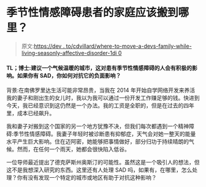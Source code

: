 # 季节性情感障碍患者的家庭应该搬到哪里？

> 原文:[https://dev . to/cdvillard/where-to-move-a-devs-family-while-living-seasonly-affective-disorder-1di 0](https://dev.to/cdvillard/where-to-move-a-devs-family-while-living-with-seasonal-affective-disorder-1di0)

#### TL；博士:建议一个气候温暖的城市，这对患有季节性情感障碍的人会有积极的影响。如果你有 SAD，你如何对抗它的负面影响？

背景:在南佛罗里达生活可能非常昂贵，当我在 2014 年开始自学网络开发来养活我的妻子和刚出生的女儿时，我以为我可以通过一份开发工作赚足够的钱。快进到今天，我已经意识到这仍然是一个办法。我的工资是全职的，但是在过去的四年里，成本已经飙升。

我和妻子对搬到这个国家的另一个地方犹豫不决，但我们每次都遇到一个精神障碍:季节性情感障碍。我妻子年轻时被诊断患有抑郁症，天气会对她一整天的能量水平产生巨大影响。住在迈阿密，她能够把事情做好，部分归功于持续晴朗的气候。然而，在任何一个雨天，她都会很快陷入低谷。

一位导师最近提出了德克萨斯州奥斯汀的可能性。虽然这是一个吸引人的想法，但这不是我想深入研究的东西。这里还有人处理 SAD 吗，如果有，在哪里，怎么处理？你有没有发现一个特定的城市或地区有助于对抗这种影响？